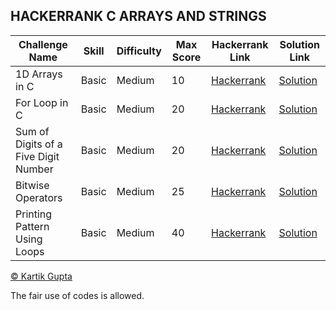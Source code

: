 ## HACKERRANK C ARRAYS AND STRINGS


| Challenge Name | Skill | Difficulty | Max Score | Hackerrank Link | Solution Link |
| --- | --- | --- | --- | --- | --- |
| 1D Arrays in C | Basic | Medium | 10 | [Hackerrank](https://www.hackerrank.com/challenges/1d-arrays-in-c) | [Solution](https://github.com/kg-0805/HackerRank-Solutions/blob/main/C%20PRACTICE/Arrays%20and%20Strings/1D%20Arrays%20in%20C/Solution.c) |
| For Loop in C | Basic | Medium | 20 | [Hackerrank](https://www.hackerrank.com/challenges/for-loop-in-c) | [Solution](https://github.com/kg-0805/HackerRank-Solutions/blob/main/C%20PRACTICE/Conditionals%20and%20Loops/For%20Loop%20in%20C/Solution.c) |
| Sum of Digits of a Five Digit Number | Basic | Medium | 20 | [Hackerrank](https://www.hackerrank.com/challenges/sum-of-digits-of-a-five-digit-number) | [Solution](https://github.com/kg-0805/HackerRank-Solutions/blob/main/C%20PRACTICE/Conditionals%20and%20Loops/Sum%20of%20Digits%20of%20a%20Five%20Digit%20Number/Solution.c) |
| Bitwise Operators | Basic | Medium | 25 | [Hackerrank](https://www.hackerrank.com/challenges/bitwise-operators-in-c) | [Solution](https://github.com/kg-0805/HackerRank-Solutions/blob/main/C%20PRACTICE/Conditionals%20and%20Loops/Bitwise%20Operators/Solution.c) |
| Printing Pattern Using Loops | Basic | Medium | 40 | [Hackerrank](https://www.hackerrank.com/challenges/printing-pattern-2) | [Solution](https://github.com/kg-0805/HackerRank-Solutions/blob/main/C%20PRACTICE/Conditionals%20and%20Loops/Printing%20Pattern%20Using%20Loops/Solution.c) |



[© Kartik Gupta](https://kartikgupta.tech/)

The fair use of codes is allowed.
